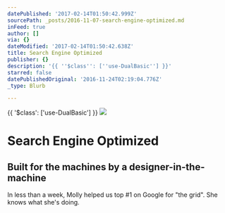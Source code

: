 ```yaml
---
datePublished: '2017-02-14T01:50:42.999Z'
sourcePath: _posts/2016-11-07-search-engine-optimized.md
inFeed: true
author: []
via: {}
dateModified: '2017-02-14T01:50:42.638Z'
title: Search Engine Optimized
publisher: {}
description: '{{ ''$class'': [''use-DualBasic''] }}'
starred: false
datePublishedOriginal: '2016-11-24T02:19:04.776Z'
_type: Blurb

---
```

{{ '$class': \['use-DualBasic'\] }}
![](https://the-grid-user-content.s3-us-west-2.amazonaws.com/5c88e57d-4e83-4ec2-bab4-0ff79aa58cf2.jpg)

# Search Engine Optimized

## Built for the machines by a designer-in-the-machine

In less than a week, Molly helped us top \#1 on Google for "the grid". She knows what she's doing.